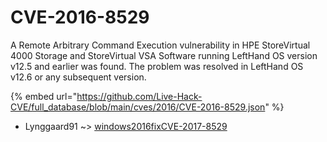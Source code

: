 # CVE-2016-8529

A Remote Arbitrary Command Execution vulnerability in HPE StoreVirtual 4000 Storage and StoreVirtual VSA Software running LeftHand OS version v12.5 and earlier was found. The problem was resolved in LeftHand OS v12.6 or any subsequent version.

{% embed url="https://github.com/Live-Hack-CVE/full_database/blob/main/cves/2016/CVE-2016-8529.json" %}


* Lynggaard91 ~> [windows2016fixCVE-2017-8529](https://www.alice-snow.ru/2016/database/cve-2016-8529/windows2016fixcve-2017-8529-lynggaard91)
